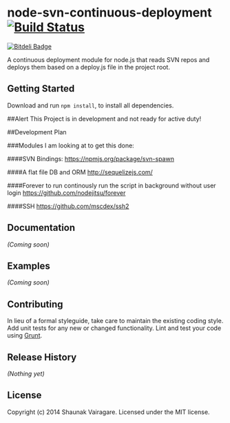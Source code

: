 # node-svn-continuous-deployment [![Build Status](https://travis-ci.org/shaunakv1/nodejs-svn-continuous-deployer.png?branch=master)](https://travis-ci.org/shaunakv1/nodejs-svn-continuous-deployer)

[![Bitdeli Badge](https://d2weczhvl823v0.cloudfront.net/shaunakv1/nodejs-svn-continuous-deployer/trend.png)](https://bitdeli.com/free "Bitdeli Badge")


A continuous deployment module for node.js that reads SVN repos and deploys them based on a deploy.js file in the project root.

## Getting Started
Download and run `npm install`, to install all dependencies.

##Alert
This Project is in development and not ready for active duty!

##Development Plan

###Modules I am looking at to get this done:

####SVN Bindings:
https://npmjs.org/package/svn-spawn

####A flat file DB and ORM
http://sequelizejs.com/

####Forever
to run continously run the script in background without user login
https://github.com/nodejitsu/forever

####SSH
https://github.com/mscdex/ssh2

## Documentation
_(Coming soon)_

## Examples
_(Coming soon)_

## Contributing
In lieu of a formal styleguide, take care to maintain the existing coding style. Add unit tests for any new or changed functionality. Lint and test your code using [Grunt](http://gruntjs.com/).

## Release History
_(Nothing yet)_

## License
Copyright (c) 2014 Shaunak Vairagare. Licensed under the MIT license.


